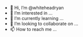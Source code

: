 - 👋 Hi, I’m @whiteheadryan
- 👀 I’m interested in ...
- 🌱 I’m currently learning ...
- 💞️ I’m looking to collaborate on ...
- 📫 How to reach me ...

<!---
whiteheadryan/whiteheadryan is a ✨ special ✨ repository because its `README.md` (this file) appears on your GitHub profile.
You can click the Preview link to take a look at your changes.
--->
